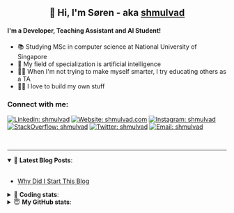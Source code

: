 <h2 align="center">
	👋 Hi, I'm Søren - aka <a href="https://shmulvad.com">shmulvad</a>
</h2>

#### I'm a Developer, Teaching Assistant and AI Student!
- 📚 Studying MSc in computer science at National University of Singapore
- 🧠 My field of specialization is artificial intelligence
- 👨‍🏫 When I'm not trying to make myself smarter, I try educating others as a TA
- 👨‍💻 I love to build my own stuff

### Connect with me:

[![Linkedin: shmulvad](https://img.shields.io/badge/shmulvad-blue?style=flat&logo=Linkedin&logoColor=white)][linkedin]
[![Website: shmulvad.com](https://img.shields.io/badge/shmulvad.com-47CCCC?&style=flat&logo=Google-Chrome&logoColor=white)][website]
[![Instagram: shmulvad](https://img.shields.io/badge/-@shmulvad-purple?style=flat&logo=Instagram&logoColor=white)][instagram]
[![StackOverflow: shmulvad](https://img.shields.io/badge/shmulvad-FE7A16?style=flat&logo=stack-overflow&logoColor=white)][stackOverflow]
[![Twitter: shmulvad](https://img.shields.io/badge/@shmulvad-1ca0f1?style=flat&logo=twitter&logoColor=white)][twitter]
[![Email: shmulvad](https://img.shields.io/badge/shmulvad-D14836?style=flat&logo=gmail&logoColor=white)][mail]

<br />

---

<details open>
 <summary>📕 <b>Latest Blog Posts</b>: </summary>

<br>

<!-- BLOG-POST-LIST:START -->
- [Why Did I Start This Blog](https://shmulvad.com/blog/why-did-start-this-blog)
<!-- BLOG-POST-LIST:END -->

</details>

<!-- --- -->

<details>
 <summary>🤖 <b>Coding stats</b>: </summary>

<br>

<!--START_SECTION:waka-->
**I'm a Night 🦉** 

```text
🌞 Morning    96 commits     ██░░░░░░░░░░░░░░░░░░░░░░░   8.47% 
🌆 Daytime    446 commits    █████████░░░░░░░░░░░░░░░░   39.33% 
🌃 Evening    383 commits    ████████░░░░░░░░░░░░░░░░░   33.77% 
🌙 Night      209 commits    ████░░░░░░░░░░░░░░░░░░░░░   18.43%

```


📊 **This Week I Spent My Time On** 

```text
💬 Programming Languages: 
Other                    9 hrs 53 mins       ████████░░░░░░░░░░░░░░░░░   33.91% 
C++                      8 hrs 30 mins       ███████░░░░░░░░░░░░░░░░░░   29.18% 
Python                   7 hrs 42 mins       ██████░░░░░░░░░░░░░░░░░░░   26.4% 
XQuery                   2 hrs 12 mins       ██░░░░░░░░░░░░░░░░░░░░░░░   7.56% 
HTML                     18 mins             ░░░░░░░░░░░░░░░░░░░░░░░░░   1.05%

🔥 Editors: 
VS Code                  17 hrs 39 mins      ███████████████░░░░░░░░░░   60.53% 
Zsh                      9 hrs 49 mins       ████████░░░░░░░░░░░░░░░░░   33.68% 
Sublime Text             1 hr 41 mins        █░░░░░░░░░░░░░░░░░░░░░░░░   5.79%

🐱‍💻 Projects: 
Project                  19 hrs 43 mins      █████████████████░░░░░░░░   67.6% 
mwvc                     2 hrs 32 mins       ██░░░░░░░░░░░░░░░░░░░░░░░   8.71% 
Submissions              2 hrs 4 mins        █░░░░░░░░░░░░░░░░░░░░░░░░   7.13% 
Terminal                 1 hr 54 mins        █░░░░░░░░░░░░░░░░░░░░░░░░   6.54% 
Unknown Project          1 hr 17 mins        █░░░░░░░░░░░░░░░░░░░░░░░░   4.44%

```


 Last Updated on 05/11/2021
<!--END_SECTION:waka-->

</details>

<!-- --- -->

<details>
 <summary>😇 <b>My GitHub stats</b>: </summary>

<br>

<img align="left" alt="shmulvad's Github Stats" src="https://github-readme-stats.vercel.app/api?username=shmulvad&show_icons=true&hide_border=true" />

</details>



[website]: https://shmulvad.com
[twitter]: https://twitter.com/shmulvad
[linkedin]: https://linkedin.com/in/shmulvad
[instagram]: https://instagram.com/shmulvad
[stackOverflow]: https://stackoverflow.com/users/9248793/shmulvad
[mail]: mailto:shmulvad@gmail.com
[github]: https://github.com/shmulvad
